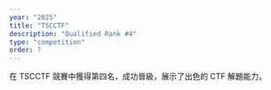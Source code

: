 ```yaml
---
year: "2025"
title: "TSCCTF"
description: "Qualified Rank #4"
type: "competition"
order: 7
---
```


在 TSCCTF 競賽中獲得第四名，成功晉級，展示了出色的 CTF 解題能力。
